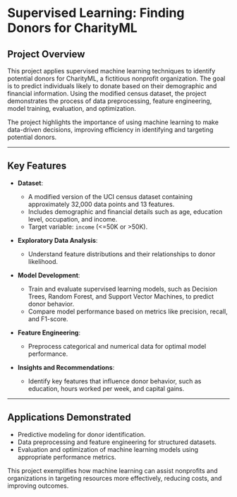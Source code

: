 # Supervised Learning: Finding Donors for CharityML

## Project Overview

This project applies supervised machine learning techniques to identify potential donors for CharityML, a fictitious nonprofit organization. The goal is to predict individuals likely to donate based on their demographic and financial information. Using the modified census dataset, the project demonstrates the process of data preprocessing, feature engineering, model training, evaluation, and optimization.

The project highlights the importance of using machine learning to make data-driven decisions, improving efficiency in identifying and targeting potential donors.

---

## Key Features

- **Dataset**: 
  - A modified version of the UCI census dataset containing approximately 32,000 data points and 13 features.
  - Includes demographic and financial details such as age, education level, occupation, and income.
  - Target variable: `income` (<=50K or >50K).

- **Exploratory Data Analysis**: 
  - Understand feature distributions and their relationships to donor likelihood.

- **Model Development**:
  - Train and evaluate supervised learning models, such as Decision Trees, Random Forest, and Support Vector Machines, to predict donor behavior.
  - Compare model performance based on metrics like precision, recall, and F1-score.

- **Feature Engineering**:
  - Preprocess categorical and numerical data for optimal model performance.

- **Insights and Recommendations**:
  - Identify key features that influence donor behavior, such as education, hours worked per week, and capital gains.

---

## Applications Demonstrated

- Predictive modeling for donor identification.
- Data preprocessing and feature engineering for structured datasets.
- Evaluation and optimization of machine learning models using appropriate performance metrics.

This project exemplifies how machine learning can assist nonprofits and organizations in targeting resources more effectively, reducing costs, and improving outcomes.
